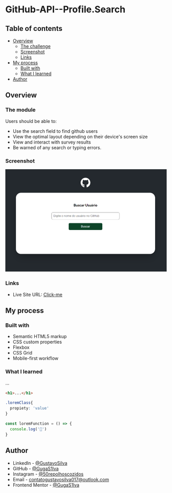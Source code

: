 # GitHub-API--Profile.Search

## Table of contents

- [Overview](#overview)
  - [The challenge](#the-challenge)
  - [Screenshot](#screenshot)
  - [Links](#links)
- [My process](#my-process)
  - [Built with](#built-with)
  - [What I learned](#what-i-learned)
- [Author](#author)

## Overview

### The module

Users should be able to:

- Use the search field to find github users
- View the optimal layout depending on their device's screen size
- View and interact with survey results
- Be warned of any search or typing errors.

### Screenshot

![](src/images/preview.png)

### Links

- Live Site URL: [Click-me](https://gugas1lva.github.io/GitHub-API--Profile.Search/)

## My process

### Built with

- Semantic HTML5 markup
- CSS custom properties
- Flexbox
- CSS Grid
- Mobile-first workflow

### What I learned

...

```html
<h1>...</h1>
```
```css
.loremClass{
  propiety: 'value'
}
```
```js
const loremFunction = () => {
  console.log('🎉')
}
```

## Author

- LinkedIn - [@GustavoSilva](https://www.linkedin.com/in/guga-silva-124706233/)
- GitHub - [@GugaS1lva](https://github.com/GugaS1lva)
- Instagram - [@50repolhoscozidos](https://www.instagram.com/50repolhoscozidos/)
- Email - [contatogustavosilva017@outlook.com](mailto:contatogustavosilva017@outlook.com)
- Frontend Mentor - [@GugaS1lva](https://www.frontendmentor.io/profile/GugaS1lva)
